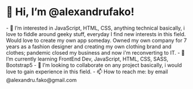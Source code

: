 <h1>👋 Hi, I’m @alexandrufako!</h1>
- 👀 I’m interested in JavaScript, HTML, CSS, anything technical basically, i love to fiddle around geeky stuff, everyday I find new interests in this field. 
Would love to create my own app someday. Owned my own company for 7 years as a fashion designer and creating my own clothing brand and clothes; pandemic closed my business and
now i'm reconverting to IT.
- 🌱 I’m currently learning FrontEnd Dev, JavaScript, HTML, CSS, SASS, Bootstrap5
- 💞️ I’m looking to collaborate on any project basically, i would love to gain experience in this field.
- 📫 How to reach me: by email @alexandru.fako@gmail.com

<!---
alexandrufako/alexandrufako is a ✨ special ✨ repository because its `README.md` (this file) appears on your GitHub profile.
You can click the Preview link to take a look at your changes.
--->
